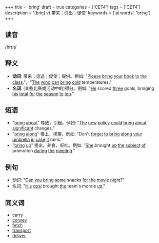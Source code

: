 +++
title = 'bring'
draft = true
categories = ['CET4']
tags = ['CET4']
description = '[briŋ] vt.带来；引出；促使'
keywords = ['ai words', 'bring']
+++

## 读音
/brɪŋ/

## 释义
- **动词**: 带来；运送；促使；提供。例如: "[Please](/post/please/) [bring](/post/bring/) [your](/post/your/) [book](/post/book/) [to](/post/to/) [the](/post/the/) [class](/post/class/)."，"[The](/post/the/) [wind](/post/wind/) [can](/post/can/) [bring](/post/bring/) [cold](/post/cold/) temperatures."
- **名词**: (某些比赛或活动中的)得分。例如: "[He](/post/he/) scored [three](/post/three/) goals, bringing [his](/post/his/) [total](/post/total/) [for](/post/for/) [the](/post/the/) [season](/post/season/) [to](/post/to/) [ten](/post/ten/)."

## 短语
- "[bring](/post/bring/) [about](/post/about/)" 导致，引起。例如: "[The](/post/the/) [new](/post/new/) [policy](/post/policy/) [could](/post/could/) [bring](/post/bring/) [about](/post/about/) [significant](/post/significant/) changes."
- "[bring](/post/bring/) [along](/post/along/)" 带上，携带。例如: "Don't [forget](/post/forget/) [to](/post/to/) [bring](/post/bring/) [along](/post/along/) [your](/post/your/) [umbrella](/post/umbrella/) [in](/post/in/) [case](/post/case/) [it](/post/it/) rains."
- "[bring](/post/bring/) [up](/post/up/)" 提出，养育，呕吐。例如: "[She](/post/she/) brought [up](/post/up/) [the](/post/the/) [subject](/post/subject/) [of](/post/of/) promotion [during](/post/during/) [the](/post/the/) [meeting](/post/meeting/)."

## 例句
- 动词: "[Can](/post/can/) [you](/post/you/) [bring](/post/bring/) [some](/post/some/) snacks [for](/post/for/) [the](/post/the/) [movie](/post/movie/) [night](/post/night/)?"
- 名词: "[His](/post/his/) [goal](/post/goal/) brought [the](/post/the/) team's morale [up](/post/up/)."

## 同义词
- [carry](/post/carry/)
- [convey](/post/convey/)
- [fetch](/post/fetch/)
- [transport](/post/transport/)
- [deliver](/post/deliver/)

